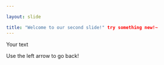 ```yaml
---

layout: slide

title: "Welcome to our second slide!" try something new!~
---
```


Your text

Use the left arrow to go back!
